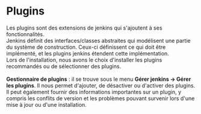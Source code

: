 # Plugins

Les plugins sont des extensions de jenkins qui s'ajoutent à ses fonctionnalités.
<br>
Jenkins définit des interfaces/classes abstraites qui modélisent une partie du système de construction. Ceux-ci définissent ce qui doit être implémenté, et les plugins jenkins étendent cette implémentation.
<br>
Lors de l'installation, nous avons le choix d'installer les plugins recommandés ou de sélectionner des plugins.
<br><br>
**Gestionnaire de plugins** : il se trouve sous le menu **Gérer jenkins -> Gérer les plugins**. Il nous permet d'ajouter, de désactiver ou d'activer des plugins. Il peut également fournir des informations importantes sur un plugin, y compris les conflits de version et les problèmes pouvant survenir lors d'une mise à jour ou d'une installation.